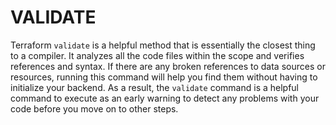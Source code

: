 # VALIDATE

Terraform `validate` is a helpful method that is essentially the closest thing to a compiler. It analyzes all the code files within the scope and verifies references and syntax. If there are any broken references to data sources or resources, running this command will help you find them without having to initialize your backend. As a result, the `validate` command is a helpful command to execute as an early warning to detect any problems with your code before you move on to other steps. 